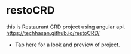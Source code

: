 # restoCRD
this is Restaurant CRD project using angular api.
https://techhasan.github.io/restoCRD/
- Tap here for a look and preview of project. 
